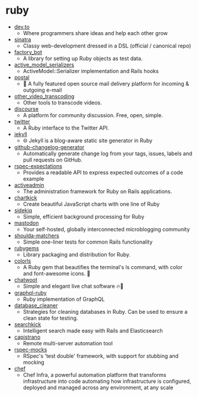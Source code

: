 # ruby
- [dev.to](https://github.com/thepracticaldev/dev.to)
  - Where programmers share ideas and help each other grow
- [sinatra](https://github.com/sinatra/sinatra)
  - Classy web-development dressed in a DSL (official / canonical repo)
- [factory_bot](https://github.com/thoughtbot/factory_bot)
  - A library for setting up Ruby objects as test data.
- [active_model_serializers](https://github.com/rails-api/active_model_serializers)
  - ActiveModel::Serializer implementation and Rails hooks
- [postal](https://github.com/postalhq/postal)
  - 📨 A fully featured open source mail delivery platform for incoming & outgoing e-mail
- [other_video_transcoding](https://github.com/donmelton/other_video_transcoding)
  - Other tools to transcode videos.
- [discourse](https://github.com/discourse/discourse)
  - A platform for community discussion. Free, open, simple.
- [twitter](https://github.com/sferik/twitter)
  - A Ruby interface to the Twitter API.
- [jekyll](https://github.com/jekyll/jekyll)
  - 🌐 Jekyll is a blog-aware static site generator in Ruby
- [github-changelog-generator](https://github.com/github-changelog-generator/github-changelog-generator)
  - Automatically generate change log from your tags, issues, labels and pull requests on GitHub.
- [rspec-expectations](https://github.com/rspec/rspec-expectations)
  - Provides a readable API to express expected outcomes of a code example
- [activeadmin](https://github.com/activeadmin/activeadmin)
  - The administration framework for Ruby on Rails applications.
- [chartkick](https://github.com/ankane/chartkick)
  - Create beautiful JavaScript charts with one line of Ruby
- [sidekiq](https://github.com/mperham/sidekiq)
  - Simple, efficient background processing for Ruby
- [mastodon](https://github.com/tootsuite/mastodon)
  - Your self-hosted, globally interconnected microblogging community
- [shoulda-matchers](https://github.com/thoughtbot/shoulda-matchers)
  - Simple one-liner tests for common Rails functionality
- [rubygems](https://github.com/rubygems/rubygems)
  - Library packaging and distribution for Ruby.
- [colorls](https://github.com/athityakumar/colorls)
  - A Ruby gem that beautifies the terminal's ls command, with color and font-awesome icons. 🎉
- [chatwoot](https://github.com/chatwoot/chatwoot)
  - Simple and elegant live chat software 🔥💬
- [graphql-ruby](https://github.com/rmosolgo/graphql-ruby)
  - Ruby implementation of GraphQL
- [database_cleaner](https://github.com/DatabaseCleaner/database_cleaner)
  - Strategies for cleaning databases in Ruby. Can be used to ensure a clean state for testing.
- [searchkick](https://github.com/ankane/searchkick)
  - Intelligent search made easy with Rails and Elasticsearch
- [capistrano](https://github.com/capistrano/capistrano)
  - Remote multi-server automation tool
- [rspec-mocks](https://github.com/rspec/rspec-mocks)
  - RSpec's 'test double' framework, with support for stubbing and mocking
- [chef](https://github.com/chef/chef)
  - Chef Infra, a powerful automation platform that transforms infrastructure into code automating how infrastructure is configured, deployed and managed across any environment, at any scale
